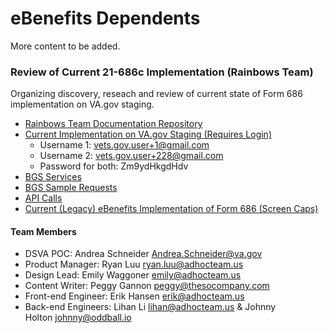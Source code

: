 # eBenefits Dependents
More content to be added.

### Review of Current 21-686c Implementation (Rainbows Team)
Organizing discovery, reseach and review of current state of Form 686 implementation on VA.gov staging.
- [Rainbows Team Documentation Repository](https://github.com/department-of-veterans-affairs/vets.gov-team/tree/master/Products/Disability/Declare%20Dependent%20686)
- [Current Implementation on VA.gov Staging (Requires Login)](https://staging.va.gov/disability-benefits/apply/dependents/introduction) 
  - Username 1: vets.gov.user+1@gmail.com
  - Username 2: vets.gov.user+228@gmail.com
  - Password for both: Zm9ydHkgdHdv
- [BGS Services](https://github.com/department-of-veterans-affairs/vets.gov-team/tree/master/Products/Disability/Declare%20Dependent%20686/Discovery/bgs-sample-requests)
- [BGS Sample Requests](https://github.com/department-of-veterans-affairs/vets.gov-team/tree/master/Products/Disability/Declare%20Dependent%20686/Discovery/bgs-sample-requests)
- [API Calls](https://github.com/department-of-veterans-affairs/vets.gov-team/blob/master/Products/Disability/Declare%20Dependent%20686/api%20calls.md)
- [Current (Legacy) eBenefits Implementation of Form 686 (Screen Caps)](https://github.com/department-of-veterans-affairs/vets.gov-team/tree/master/Products/Disability/Declare%20Dependent%20686/Discovery/bgs-sample-requests)
#### Team Members
- DSVA POC: Andrea Schneider Andrea.Schneider@va.gov
- Product Manager: Ryan Luu ryan.luu@adhocteam.us
- Design Lead: Emily Waggoner emily@adhocteam.us
- Content Writer: Peggy Gannon peggy@thesocompany.com
- Front-end Engineer: Erik Hansen erik@adhocteam.us
- Back-end Engineers: Lihan Li lihan@adhocteam.us & Johnny Holton johnny@oddball.io
